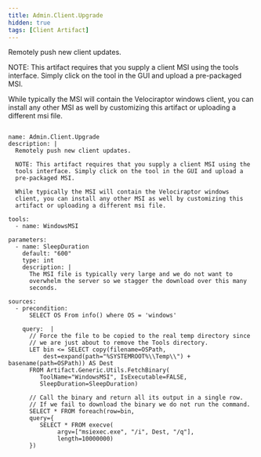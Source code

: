 ```yaml
---
title: Admin.Client.Upgrade
hidden: true
tags: [Client Artifact]
---
```


Remotely push new client updates.

NOTE: This artifact requires that you supply a client MSI using the
tools interface. Simply click on the tool in the GUI and upload a
pre-packaged MSI.

While typically the MSI will contain the Velociraptor windows
client, you can install any other MSI as well by customizing this
artifact or uploading a different msi file.


<pre><code class="language-yaml">
name: Admin.Client.Upgrade
description: |
  Remotely push new client updates.

  NOTE: This artifact requires that you supply a client MSI using the
  tools interface. Simply click on the tool in the GUI and upload a
  pre-packaged MSI.

  While typically the MSI will contain the Velociraptor windows
  client, you can install any other MSI as well by customizing this
  artifact or uploading a different msi file.

tools:
  - name: WindowsMSI

parameters:
  - name: SleepDuration
    default: &quot;600&quot;
    type: int
    description: |
      The MSI file is typically very large and we do not want to
      overwhelm the server so we stagger the download over this many
      seconds.

sources:
  - precondition:
      SELECT OS From info() where OS = &#x27;windows&#x27;

    query:  |
      // Force the file to be copied to the real temp directory since
      // we are just about to remove the Tools directory.
      LET bin &lt;= SELECT copy(filename=OSPath,
          dest=expand(path=&quot;%SYSTEMROOT%\\Temp\\&quot;) + basename(path=OSPath)) AS Dest
      FROM Artifact.Generic.Utils.FetchBinary(
         ToolName=&quot;WindowsMSI&quot;, IsExecutable=FALSE,
         SleepDuration=SleepDuration)

      // Call the binary and return all its output in a single row.
      // If we fail to download the binary we do not run the command.
      SELECT * FROM foreach(row=bin,
      query={
         SELECT * FROM execve(
              argv=[&quot;msiexec.exe&quot;, &quot;/i&quot;, Dest, &quot;/q&quot;],
              length=10000000)
      })

</code></pre>

